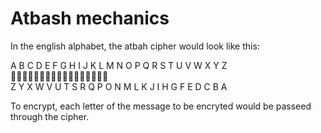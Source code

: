 # Atbash mechanics
In the english alphabet, the atbah cipher would look like this:  
  
A B C D E F G H I J K L M N O P Q R S T U V W X Y Z  
:arrow_down_small::arrow_down_small::arrow_down_small::arrow_down_small::arrow_down_small::arrow_down_small::arrow_down_small::arrow_down_small::arrow_down_small::arrow_down_small::arrow_down_small::arrow_down_small::arrow_down_small::arrow_down_small::arrow_down_small::arrow_down_small::arrow_down_small:  
Z Y X W V U T S R Q P O N M L K J I H G F E D C B A  
  
  To encrypt, each letter of the message to be encryted would be passeed through the cipher.
